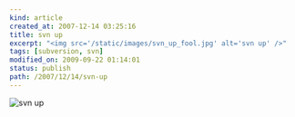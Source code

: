 ```yaml
---
kind: article
created_at: 2007-12-14 03:25:16
title: svn up
excerpt: "<img src='/static/images/svn_up_fool.jpg' alt='svn up' />"
tags: [subversion, svn]
modified_on: 2009-09-22 01:14:01
status: publish 
path: /2007/12/14/svn-up
---
```


<img src='/static/images/svn_up_fool.jpg' alt='svn up' />
